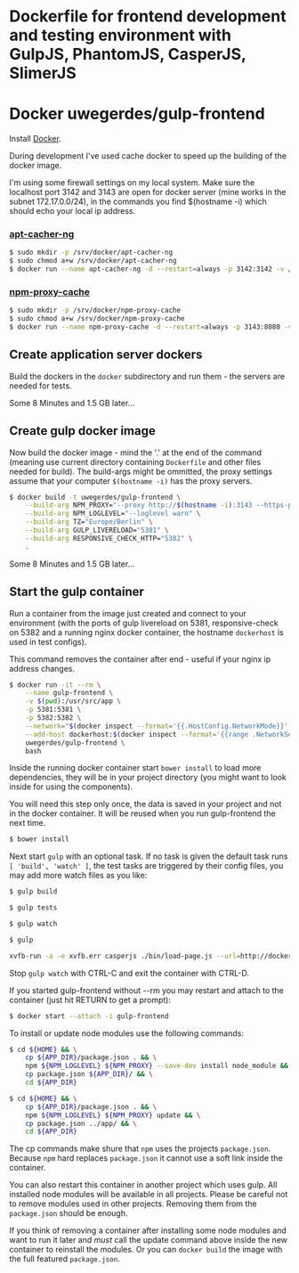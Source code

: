 # Dockerfile for frontend development and testing environment with GulpJS, PhantomJS, CasperJS, SlimerJS


# Docker uwegerdes/gulp-frontend

Install [Docker](https://www.docker.com/).

During development I've used cache docker to speed up the building of the docker image.

I'm using some firewall settings on my local system. Make sure the localhost port 3142 and 3143 are open for docker server (mine works in the subnet 172.17.0.0/24), in the commands you find $(hostname -i) which should echo your local ip address.

### [apt-cacher-ng](https://hub.docker.com/r/sameersbn/apt-cacher-ng/)

```bash
$ sudo mkdir -p /srv/docker/apt-cacher-ng
$ sudo chmod a+w /srv/docker/apt-cacher-ng
$ docker run --name apt-cacher-ng -d --restart=always -p 3142:3142 -v /srv/docker/apt-cacher-ng:/var/cache/apt-cacher-ng sameersbn/apt-cacher-ng
```

### [npm-proxy-cache](https://hub.docker.com/r/kudoz/npm-proxy-cache/)

```bash
$ sudo mkdir -p /srv/docker/npm-proxy-cache
$ sudo chmod a+w /srv/docker/npm-proxy-cache
$ docker run --name npm-proxy-cache -d --restart=always -p 3143:8080 -v /srv/docker/npm-proxy-cache:/cache kudoz/npm-proxy-cache
```

## Create application server dockers

Build the dockers in the `docker` subdirectory and run them - the servers are needed for tests.

Some 8 Minutes and 1.5 GB later...

## Create gulp docker image

Now build the docker image - mind the '.' at the end of the command (meaning use current directory containing `Dockerfile` and other files needed for build). The build-args might be ommitted, the proxy settings assume that your computer `$(hostname -i)` has the proxy servers.

```bash
$ docker build -t uwegerdes/gulp-frontend \
	--build-arg NPM_PROXY="--proxy http://$(hostname -i):3143 --https-proxy http://$(hostname -i):3143 --strict-ssl false" \
	--build-arg NPM_LOGLEVEL="--loglevel warn" \
	--build-arg TZ="Europe/Berlin" \
	--build-arg GULP_LIVERELOAD="5381" \
	--build-arg RESPONSIVE_CHECK_HTTP="5382" \
	.
```

Some 8 Minutes and 1.5 GB later...

## Start the gulp container

Run a container from the image just created and connect to your environment (with the ports of gulp livereload on 5381, responsive-check on 5382 and a running nginx docker container, the hostname `dockerhost` is used in test configs).

This command removes the container after end - useful if your nginx ip address changes.

```bash
$ docker run -it --rm \
	--name gulp-frontend \
	-v $(pwd):/usr/src/app \
	-p 5381:5381 \
	-p 5382:5382 \
	--network="$(docker inspect --format='{{.HostConfig.NetworkMode}}' nginx)" \
	--add-host dockerhost:$(docker inspect --format='{{range .NetworkSettings.Networks}}{{.IPAddress}} {{end}}' nginx) \
	uwegerdes/gulp-frontend \
	bash
```

Inside the running docker container start `bower install` to load more dependencies, they will be in your project directory (you might want to look inside for using the components).

You will need this step only once, the data is saved in your project and not in the docker container. It will be reused when you run gulp-frontend the next time.

```bash
$ bower install
```

Next start `gulp` with an optional task. If no task is given the default task runs `[ 'build', 'watch' ]`, the test tasks are triggered by their config files, you may add more watch files as you like:

```bash
$ gulp build

$ gulp tests

$ gulp watch

$ gulp

xvfb-run -a -e xvfb.err casperjs ./bin/load-page.js --url=http://dockerhost/login/index.php?newAccount --selector=form[name="newAccount"] --dest=results/default/slimerjs_smartphone-portrait --engine=slimerjs --width=320
```

Stop `gulp watch` with CTRL-C and exit the container with CTRL-D.

If you started gulp-frontend without --rm you may restart and attach to the container (just hit RETURN to get a prompt):

```bash
$ docker start --attach -i gulp-frontend
```

To install or update node modules use the following commands:

```bash
$ cd ${HOME} && \
	cp ${APP_DIR}/package.json . && \
	npm ${NPM_LOGLEVEL} ${NPM_PROXY} --save-dev install node_module && \
	cp package.json ${APP_DIR}/ && \
	cd ${APP_DIR}

$ cd ${HOME} && \
	cp ${APP_DIR}/package.json . && \
	npm ${NPM_LOGLEVEL} ${NPM_PROXY} update && \
	cp package.json ../app/ && \
	cd ${APP_DIR}
```

The cp commands make shure that `npm` uses the projects `package.json`. Because `npm` hard replaces `package.json` it cannot use a soft link inside the container.

You can also restart this container in another project which uses gulp. All installed node modules will be available in all projects. Please be careful not to remove modules used in other projects. Removing them from the `package.json` should be enough.

If you think of removing a container after installing some node modules and want to run it later and *must* call the update command above inside the new container to reinstall the modules. Or you can `docker build` the image with the full featured `package.json`.
